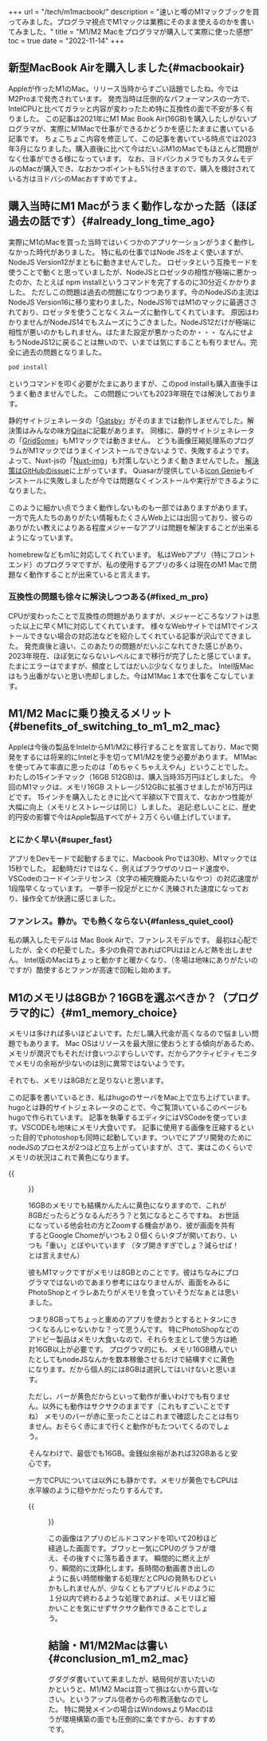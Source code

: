 +++
url = "/tech/m1macbook/"
description = "速いと噂のM1マックブックを買ってみました。プログラマ視点でM1マックは業務にそのまま使えるのかを書いてみました。"
title = "M1/M2 Macをプログラマが購入して実際に使った感想"
toc = true
date = "2022-11-14"
+++

## 新型MacBook Airを購入しました{#macbookair}

Appleが作ったM1のMac。リリース当時からすごい話題でしたね。今ではM2Proまで発売されています。
発売当時は圧倒的なパフォーマンスの一方で、IntelCPUと比べてガラッと内容が変わったため特に互換性の面で不安が多く有りました。
この記事は2021年にM1 Mac Book Air(16GB)を購入したしがないプログラマが、実際にM1Macで仕事ができるかどうかを感じたままに書いている記事です。
ちょこちょこ内容を修正して、この記事を書いている時点では2023年3月になりました。購入直後に比べて今はだいぶM1のMacでもほとんど問題がなく仕事ができる様になっています。
なお、ヨドバシカメラでもカスタムモデルのMacが購入でき、なおかつポイントも5%付きますので、購入を検討されている方はヨドバシのMacおすすめですよ。

## 購入当時にM1 Macがうまく動作しなかった話（ほぼ過去の話です）{#already_long_time_ago}

実際にM1のMacを買った当時ではいくつかのアプリケーションがうまく動作しなかった時代がありました。
特に私の仕事ではNode JSをよく使いますが、NodeJS Version12がまともに動きませんでした。
ロゼッタという互換モードを使うことで動くと思っていましたが、NodeJSとロゼッタの相性が極端に悪かったのか、たとえば npm installというコマンドを完了するのに30分近くかかりました。
ただしこの問題は過去の問題になりつつあります。今のNodeJSの主流はNodeJS Version16に移り変わりました。NodeJS16ではM1のマックに最適さされており、ロゼッタを使うことなくスムーズに動作してくれています。
原因はわかりませんがNodeJS14でもスムーズにうごきました。NodeJS12だけが極端に相性が悪いのかもしれません。はたまた設定が悪かったのか・・・
なんにせよもうNodeJS12に戻ることは無いので、いまでは気にすることも有りません。完全に過去の問題となりました。

```bash {frame="none"}
pod install
```

というコマンドを叩く必要がたまにありますが、このpod installも購入直後手はうまく動きませんでした。
この問題についても2023年現在では解決しております。

静的サイトジェネレータの「[Gatsby](https://www.gatsbyjs.com/)」がそのままでは動作しませんでした。解決策はみんなの味方[Qiita](https://qiita.com/yudwig/items/c533f676b7b8015da723)に記載があります。
同様に、静的サイトジェネレータの「[GridSome](https://gridsome.org/)」もM1マックでは動きません。
どうも画像圧縮処理系のプログラムがM1マックではうまくインストールできないようで、失敗するようです。
よって、Nuxt-jsの「[Nuxt-img](https://image.nuxtjs.org/components/nuxt-img/)」も対策しないとうまく動きませんでした。
[解決策はGitHubのissue](https://github.com/nuxt/image/issues/204)に上がっています。
Quasarが提供している[icon Genie](https://quasar.dev/icongenie/introduction)もインストールに失敗しましたが今では問題なくインストールや実行ができるようになりました。

このように細かい点でうまく動作しないものも一部ではありますがあります。
一方で先人たちのありがたい情報もたくさんWeb上には出回っており、彼らのありがたい教えによりある程度メジャーなアプリは問題を解決することが出来るようになっています。

homebrewなどもm1に対応してくれています。
私はWebアプリ（特にフロントエンド）のプログラマですが、私の使用するアプリの多くは現在のM1 Macで問題なく動作することが出来ていると言えます。

### 互換性の問題も徐々に解決しつつある{#fixed_m_pro}

CPUが変わったことで互換性の問題がありますが、メジャーどころなソフトは思った以上に早くM1に対応してくれています。
様々なWebサイトではM1でインストールできない場合の対応法などを紹介してくれている記事が沢山でてきました。
発売直後と違い、このあたりの問題がだいぶこなれてきた感じがあり、2023年現在、ほぼ気にならないレベルにまで移行が完了したと感じています。
たまにエラーはでますが、頻度としてはだいぶ少なくなりました。
Intel版Macはもう出番がないと思い売却しました。今はM1Mac１本で仕事をこなしています。

## M1/M2 Macに乗り換えるメリット{#benefits_of_switching_to_m1_m2_mac}

Appleは今後の製品をIntelからM1/M2に移行することを宣言しており、Macで開発をするには将来的にIntelと手を切ってM1/M2を使う必要があります。
M1Macを使ってみて率直に思ったのは「めちゃくちゃええやん」ということでした。
わたしの15インチマック（16GB 512GB)は、購入当時35万円ほどしました。
今回のM1マックは、メモリ16GB ストレージ512GBに拡張させましたが16万円ほどです。
15インチを購入したときに比べて半額以下で買えて、なおかつ性能が大幅に向上（メモリとストレージは同じ）しました。
追記:悲しいことに、歴史的円安の影響で今はApple製品すべてが＋２万くらい値上げしています。

### とにかく早い{#super_fast}

アプリをDevモードで起動するまでに、Macbook Proでは30秒、M1マックでは15秒でした。
起動時だけではなく、例えばブラウザのリロード速度や、VSCodeのコードインテリセンス（文字の補完機能みたいなやつ）の対応速度が1段階早くなっています。
一挙手一投足がとにかく洗練された速度になっており、操作全てが快適に感じました。

### ファンレス。静か。でも熱くならない{#fanless_quiet_cool}

私の購入したモデルは Mac Book Airで、ファンレスモデルです。
最初は心配でしたが、全くの杞憂でした。多少の負荷であればCPUはほとんど熱を出しません。
Intel版のMacはちょっと動かすと暖かくなり、（冬場は地味にありがたいのですが）酷使するとファンが高速で回転し始めます。

## M1のメモリは8GBか？16GBを選ぶべきか？（プログラマ的に）{#m1_memory_choice}

メモリは多ければ多いほどよいです。ただし購入代金が高くなるので悩ましい問題でもあります。
Mac OSはリソースを最大限に使おうとする傾向があるため、メモリが潤沢でもそれだけ食いつぶすらしいです。だからアクティビティモニタでメモリの余裕が少ないのは別に異常ではないようです。

それでも、メモリは8GBだと足りないと思います。

この記事を書いているとき、私はhugoのサーバをMac上で立ち上げています。
hugoとは静的サイトジェネレータのことで、今ご覧頂いているこのページもhugoで作られています。
記事を執筆するエディタにはVSCodeを使っています。VSCODEも地味にメモリ大食いです。
記事に使用する画像を圧縮するといった目的でphotoshopも同時に起動しています。ついでにアプリ開発のために nodeJSのプロセスが2つほど立ち上がっていますが、さて、実はこのくらいでメモリの状況はこれで黄色になります。

{{<figure src="img/memory.png"  alt="Macのアクティビティモニタ画面。16GBのメモリがすぐに黄色バーになります" caption="Macのアクティビティモニタ画面。16GBのメモリがすぐに黄色バーになります" >}}

16GBのメモリでも結構かんたんに黄色になりますので、これが8GBだったらどうなるんだろう？と気になるところですね。
お世話になっている他会社の方とZoomする機会があり、彼が画面を共有するとGoogle Chomeがいつも２０個くらいタブが開いており、いつも「重い」とぼやいています
（タブ開きすぎでしょ？減らせば！とは言えません）

彼もM1マックですがメモリは8GBとのことです。彼はちなみにプログラマではないのであまり参考にはなりませんが、画面をみるにPhotoShopとイラレあたりがメモリを食っていそうだなぁとは思いました。

つまり8GBってちょっと重めのアプリを使おうとするとトタンにきつくなるんじゃないかな？って思うんです。
特にPhotoShopなどのアドビー製品はメモリ大食いなので、それらを主として使う方は絶対16GB以上が必要です。
プログラマ的にも、メモリ16GB積んでいたとしてもnodeJSなんかを数本稼働させるだけで結構すぐに黄色になります。だから個人的には8GBは選択してはいけないと思います。

ただし、バーが黄色だからといって動作が重いわけでも有りません。以外にも動作はサクサクのままです（これもすごいことですね）
メモリのバーが赤に至ったことはこれまで確認したことは有りません。おそらく赤にまで行くと動作がもたついてくるのでしょう。

そんなわけで、最低でも16GB。金銭似余裕があれば32GBあると安心です。

一方でCPUについては以外にも静かです。メモリが黄色でもCPUは水平線のように穏やかだったりするんです。

{{<figure src="img/cpu.png"  alt="Macのアクティビティモニタ画面。CPUの利用状況。なお裏ではメモリが黄色になっている" caption="Macのアクティビティモニタ画面。CPUの利用状況。なお裏ではメモリが黄色になっている" >}}

この画像はアプリのビルドコマンドを叩いて20秒ほど経過した画面です。ブワッと一気にCPUのグラフが増え、その後すぐに落ち着きます。
瞬間的に燃え上がり、瞬間的に沈静化します。長時間の動画書き出しのように長い時間稼働する処理だとCPUの発熱もひどいかもしれませんが、少なくともアプリビルドのように１分以内で終わるような処理であれば、メモリほど細かいことを気にせずサクサク動作できることでしょう。

## 結論・M1/M2Macは書い{#conclusion_m1_m2_mac}

グダグダ書いていて来ましたが、結局何が言いたいのかというと、M1/M2 Macは買って損はないから買いなさい。というアップル信者からの布教活動なのでした。
特に開発メインの場合はWindowsよりMacのほうが環境構築の面でも圧倒的に楽ですから、おすすめです。
